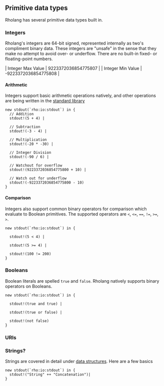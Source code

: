 ## Primitive data types

Rholang has several primitive data types built in.

### Integers
Rholang's integers are 64-bit signed, represented internally as two's compliment binary data. These integers are "unsafe" in the sense that they make no attempt to avoid over- or underflow. There are no built-in fixed- or floating-point numbers.

| Integer Max Value |  9223372036854775807 |
| Integer Min Value | -9223372036854775808 |

#### Arithmetic
Integers support basic arithmetic operations natively, and other operations are being written in the [standard library](https://github.com/JoshOrndorff/librho/UnsafeMath)

```rholang
new stdout(`rho:io:stdout`) in {
  // Addition
  stdout!(5 + 4) |

  // Subtraction
  stdout!(-3 - 4) |

  // Multiplication
  stdout!(-20 * -30) |

  // Integer Division
  stdout!(-90 / 6) |

  // Watchout for overflow
  stdout!(9223372036854775800 + 10) |

  // Watch out for underflow
  stdout!(-9223372036854775800 - 10)
}
```

#### Comparison
Integers also support common binary operators for comparison which evaluate to Boolean primitives. The supported operators are `<`, `<=`, `==`, `!=`, `>=`, `>`.

```rholang
new stdout(`rho:io:stdout`) in {

  stdout!(5 < 4) |

  stdout!(5 >= 4) |

  stdout!(100 != 200)
}
```

### Booleans
Boolean literals are spelled `true` and `false`. Rholang natively supports binary operators on Booleans.

```rholang
new stdout(`rho:io:stdout`) in {

  stdout!(true and true) |

  stdout!(true or false) |

  stdout!(not false)
}
```

### URIs

### Strings?
Strings are covered in detail under [data structures](../data_structures). Here are a few basics

```rholang
new stdout(`rho:io:stdout`) in {
  stdout!("String" ++ "Concatenation")|
}
```
